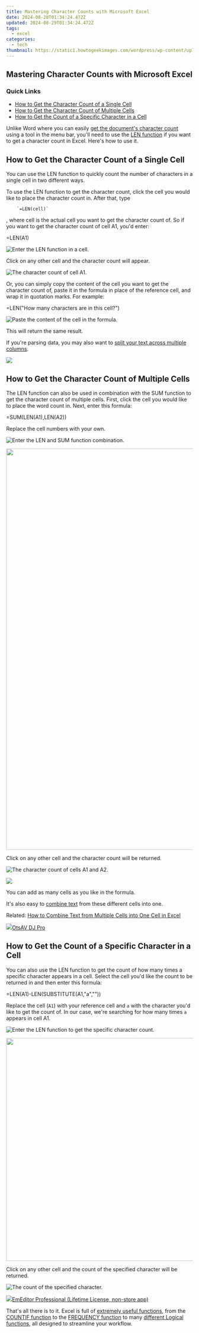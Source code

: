 ```yaml
---
title: Mastering Character Counts with Microsoft Excel
date: 2024-08-28T01:34:24.472Z
updated: 2024-08-29T01:34:24.472Z
tags:
  - excel
categories:
  - tech
thumbnail: https://static1.howtogeekimages.com/wordpress/wp-content/uploads/2021/09/microsoft_excel_hero_1200x675.jpg
---
```


## Mastering Character Counts with Microsoft Excel

### Quick Links

* [How to Get the Character Count of a Single Cell](https://extra-approaches.techidaily.com/2024-approved-prime-pictures-visuals-for-livestream-excellence/)
* [How to Get the Character Count of Multiple Cells](https://extra-lessons.techidaily.com/reviving-shadows-and-highlights-in-iphone-hdr-footage-with-premiere-pro/)
* [How to Get the Count of a Specific Character in a Cell](https://remote-screen-capture.techidaily.com/new-most-reliable-no-cost-chrome-os-recorder-tools-for-2024/)

 Unlike Word where you can easily [get the document's character count](https://tech-savvy.techidaily.com/ai-and-healthcare-how-can-chatgpt-innovate/) using a tool in the menu bar, you'll need to use the [LEN function](https://extra-hints.techidaily.com/scalable-and-stylish-type-in-ae-with-top-choices/) if you want to get a character count in Excel. Here's how to use it.

##  How to Get the Character Count of a Single Cell

 You can use the LEN function to quickly count the number of characters in a single cell in two different ways.

 To use the LEN function to get the character count, click the cell you would like to place the character count in. After that, type 

        `=LEN(cell)`
    
 , where cell is the actual cell you want to get the character count of. So if you want to get the character count of cell A1, you'd enter:

=LEN(A1)

![Enter the LEN function in a cell.](https://static1.howtogeekimages.com/wordpress/wp-content/uploads/2021/10/Enter-the-LEN-function-in-a-cell..png) 

 Click on any other cell and the character count will appear.

![The character count of cell A1.](https://static1.howtogeekimages.com/wordpress/wp-content/uploads/2021/10/The-character-count-of-cell-A1..png) 

 Or, you can simply copy the content of the cell you want to get the character count of, paste it in the formula in place of the reference cell, and wrap it in quotation marks. For example:

=LEN("How many characters are in this cell?")

![Paste the content of the cell in the formula.](https://static1.howtogeekimages.com/wordpress/wp-content/uploads/2021/10/Paste-the-content-of-the-cell-in-the-formula..png) 

 This will return the same result.

 If you're parsing data, you may also want to [split your text across multiple columns](https://tiktok-clips.techidaily.com/2024-approved-speeding-up-tiktok-videos-made-simple/).

<!-- affiliate ads begin -->
<a href="https://store.nero.com/order/checkout.php?PRODS=42296985&QTY=1&AFFILIATE=108875&CART=1"><img src="https://secure.avangate.com/images/merchant/9cea886b9f44a3c2df1163730ab64994/products/copy_nero_burning_rom_cart.png" border="0">
</a>
<!-- affiliate ads end -->
##  How to Get the Character Count of Multiple Cells

 The LEN function can also be used in combination with the SUM function to get the character count of multiple cells. First, click the cell you would like to place the word count in. Next, enter this formula:

=SUM(LEN(A1),LEN(A2))

 Replace the cell numbers with your own.

![Enter the LEN and SUM function combination.](https://static1.howtogeekimages.com/wordpress/wp-content/uploads/2021/10/Enter-the-LEN-and-SUM-function-combination..png) 

<!-- affiliate ads begin -->
<a href="https://parisrhonecom.sjv.io/c/5597632/1922358/21553" target="_top" id="1922358"><img src="//a.impactradius-go.com/display-ad/21553-1922358" border="0" alt="" width="1080" height="1080"/></a><img height="0" width="0" src="https://imp.pxf.io/i/5597632/1922358/21553" style="position:absolute;visibility:hidden;" border="0" />
<!-- affiliate ads end -->
 Click on any other cell and the character count will be returned.

![The character count of cells A1 and A2.](https://static1.howtogeekimages.com/wordpress/wp-content/uploads/2021/10/The-character-count-of-cells-A1-and-A2..png) 

<!-- affiliate ads begin -->
<a href="https://shop.systoolsgroup.com/affiliate.php?ACCOUNT=SYSTOOBY&AFFILIATE=108875&PATH=https%3A%2F%2Fwww.systoolsgroup.com%3FAFFILIATE%3D108875%26RESOURCE%3DSysTools%2BGmail%2BBackup"><img src="https://www.systoolsgroup.com/box/gmail-backup.png" border="0"></a>
<!-- affiliate ads end -->
 You can add as many cells as you like in the formula.

 It's also easy to [combine text](https://fake-location.techidaily.com/is-pgsharp-legal-when-you-are-playing-pokemon-on-xiaomi-redmi-13c-5g-drfone-by-drfone-virtual-android/) from these different cells into one.

Related: [How to Combine Text from Multiple Cells into One Cell in Excel](https://fake-location.techidaily.com/is-pgsharp-legal-when-you-are-playing-pokemon-on-xiaomi-redmi-13c-5g-drfone-by-drfone-virtual-android/) 

<!-- affiliate ads begin -->
<a href="https://otszone.ots7.com/order/checkout.php?PRODS=4713321&QTY=1&AFFILIATE=108875&CART=1"><img src="https://green.ots7.com/screenshots/OtsAV/OtsAVDJ1.90-300x188.jpg" border="0">OtsAV DJ Pro</a>
<!-- affiliate ads end -->
##  How to Get the Count of a Specific Character in a Cell

 You can also use the LEN function to get the count of how many times a specific character appears in a cell. Select the cell you'd like the count to be returned in and then enter this formula:

=LEN(A1)-LEN(SUBSTITUTE(A1,"a",""))

 Replace the cell (`A1`) with your reference cell and `a` with the character you'd like to get the count of. In our case, we're searching for how many times `a` appears in cell A1.

![Enter the LEN function to get the specific character count.](https://static1.howtogeekimages.com/wordpress/wp-content/uploads/2021/10/Enter-the-LEN-function-to-get-the-specific-character-count..png) 

<!-- affiliate ads begin -->
<a href="https://appsumo.8odi.net/c/5597632/2082535/7443" target="_top" id="2082535"><img src="//a.impactradius-go.com/display-ad/7443-2082535" border="0" alt="" width="1200" height="600"/></a><img height="0" width="0" src="https://appsumo.8odi.net/i/5597632/2082535/7443" style="position:absolute;visibility:hidden;" border="0" />
<!-- affiliate ads end -->
 Click on any other cell and the count of the specified character will be returned.

![The count of the specified character.](https://static1.howtogeekimages.com/wordpress/wp-content/uploads/2021/10/The-count-of-the-specified-character..png) 

<!-- affiliate ads begin -->
<a href="https://shop.emeditor.com/order/checkout.php?PRODS=4631722&QTY=1&AFFILIATE=108875&CART=1"><img src="https://www.emeditor.com/wp-content/uploads/2023/05/frontpage2-2048x588.webp" border="0">EmEditor Professional (Lifetime License, non-store app)</a>
<!-- affiliate ads end -->
 That's all there is to it. Excel is full of [extremely useful functions](https://some-techniques.techidaily.com/new-exploring-whatsapp-voice-chat-features/), from the [COUNTIF function](https://win-forum.techidaily.com/complete-tutorial-clearing-out-windows-10-memory-dump-data/) to the [FREQUENCY function](https://digital-screen-recording.techidaily.com/new-ideal-low-impact-recording-devices-for-eco-conscious-filmmakers/) to many [different Logical functions](https://extra-skills.techidaily.com/in-2024-spark-engagement-the-ultimate-list-of-video-text-effects/), all designed to streamline your workflow.

<ins class="adsbygoogle"
     style="display:block"
     data-ad-format="autorelaxed"
     data-ad-client="ca-pub-7571918770474297"
     data-ad-slot="1223367746"></ins>



<ins class="adsbygoogle"
     style="display:block"
     data-ad-client="ca-pub-7571918770474297"
     data-ad-slot="8358498916"
     data-ad-format="auto"
     data-full-width-responsive="true"></ins>


